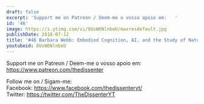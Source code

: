 ```yaml
---
draft: false
excerpt: 'Support me on Patreon / Deem-me o vosso apoio em:   '
id: '46'
image: https://i.ytimg.com/vi/8UsW6NlnbeU/maxresdefault.jpg
publishDate: 2018-07-12
title: '#46 Barbara Webb: Embodied Cognition, AI, and the Study of Natural Cognition'
youtubeid: 8UsW6NlnbeU
---
```

<div class="timelinks">

Support me on Patreon / Deem-me o vosso apoio em:   
https://www.patreon.com/thedissenter

Follow me on / Sigam-me:  
Facebook: https://www.facebook.com/thedissenteryt/  
Twitter: https://twitter.com/TheDissenterYT
</div>

